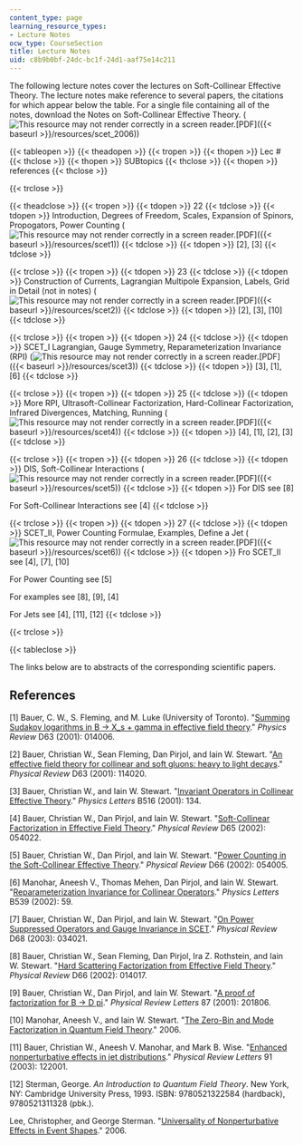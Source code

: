 ```yaml
---
content_type: page
learning_resource_types:
- Lecture Notes
ocw_type: CourseSection
title: Lecture Notes
uid: c8b9b0bf-24dc-bc1f-24d1-aaf75e14c211
---
```


The following lecture notes cover the lectures on Soft-Collinear Effective Theory. The lecture notes make reference to several papers, the citations for which appear below the table. For a single file containing all of the notes, download the Notes on Soft-Collinear Effective Theory. (![This resource may not render correctly in a screen reader.](/images/inacessible.gif)[PDF]({{< baseurl >}}/resources/scet_2006))

{{< tableopen >}}
{{< theadopen >}}
{{< tropen >}}
{{< thopen >}}
Lec #
{{< thclose >}}
{{< thopen >}}
SUBtopics
{{< thclose >}}
{{< thopen >}}
references
{{< thclose >}}

{{< trclose >}}

{{< theadclose >}}
{{< tropen >}}
{{< tdopen >}}
22
{{< tdclose >}}
{{< tdopen >}}
Introduction, Degrees of Freedom, Scales, Expansion of Spinors, Propogators, Power Counting (![This resource may not render correctly in a screen reader.](/images/inacessible.gif)[PDF]({{< baseurl >}}/resources/scet1))
{{< tdclose >}}
{{< tdopen >}}
\[2\], \[3\]
{{< tdclose >}}

{{< trclose >}}
{{< tropen >}}
{{< tdopen >}}
23
{{< tdclose >}}
{{< tdopen >}}
Construction of Currents, Lagrangian Multipole Expansion, Labels, Grid in Detail (not in notes) (![This resource may not render correctly in a screen reader.](/images/inacessible.gif)[PDF]({{< baseurl >}}/resources/scet2))
{{< tdclose >}}
{{< tdopen >}}
\[2\], \[3\], \[10\]
{{< tdclose >}}

{{< trclose >}}
{{< tropen >}}
{{< tdopen >}}
24
{{< tdclose >}}
{{< tdopen >}}
SCET\_I Lagrangian, Gauge Symmetry, Reparameterization Invariance (RPI) (![This resource may not render correctly in a screen reader.](/images/inacessible.gif)[PDF]({{< baseurl >}}/resources/scet3))
{{< tdclose >}}
{{< tdopen >}}
\[3\], \[1\], \[6\]
{{< tdclose >}}

{{< trclose >}}
{{< tropen >}}
{{< tdopen >}}
25
{{< tdclose >}}
{{< tdopen >}}
More RPI, Ultrasoft-Collinear Factorization, Hard-Collinear Factorization, Infrared Divergences, Matching, Running (![This resource may not render correctly in a screen reader.](/images/inacessible.gif)[PDF]({{< baseurl >}}/resources/scet4))
{{< tdclose >}}
{{< tdopen >}}
\[4\], \[1\], \[2\], \[3\]
{{< tdclose >}}

{{< trclose >}}
{{< tropen >}}
{{< tdopen >}}
26
{{< tdclose >}}
{{< tdopen >}}
DIS, Soft-Collinear Interactions (![This resource may not render correctly in a screen reader.](/images/inacessible.gif)[PDF]({{< baseurl >}}/resources/scet5))
{{< tdclose >}}
{{< tdopen >}}
For DIS see \[8\]  
  
For Soft-Collinear Interactions see \[4\]
{{< tdclose >}}

{{< trclose >}}
{{< tropen >}}
{{< tdopen >}}
27
{{< tdclose >}}
{{< tdopen >}}
SCET\_II, Power Counting Formulae, Examples, Define a Jet (![This resource may not render correctly in a screen reader.](/images/inacessible.gif)[PDF]({{< baseurl >}}/resources/scet6))
{{< tdclose >}}
{{< tdopen >}}
Fro SCET\_II see \[4\], \[7\], \[10\]  
  
For Power Counting see \[5\]  
  
For examples see \[8\], \[9\], \[4\]  
  
For Jets see \[4\], \[11\], \[12\]
{{< tdclose >}}

{{< trclose >}}

{{< tableclose >}}

The links below are to abstracts of the corresponding scientific papers.

References
----------

\[1\] Bauer, C. W., S. Fleming, and M. Luke (University of Toronto). "[Summing Sudakov logarithms in B -> X\_s + gamma in effective field theory](http://de.arxiv.org/abs/hep-ph/0005275)." _Physics Review_ D63 (2001): 014006.

\[2\] Bauer, Christian W., Sean Fleming, Dan Pirjol, and Iain W. Stewart. "[An effective field theory for collinear and soft gluons: heavy to light decays](http://de.arxiv.org/abs/hep-ph/0011336)." _Physical Review_ D63 (2001): 114020.

\[3\] Bauer, Christian W., and Iain W. Stewart. "[Invariant Operators in Collinear Effective Theory](http://de.arxiv.org/abs/hep-ph/0107001)." _Physics Letters_ B516 (2001): 134.

\[4\] Bauer, Christian W., Dan Pirjol, and Iain W. Stewart. "[Soft-Collinear Factorization in Effective Field Theory](http://de.arxiv.org/abs/hep-ph/0109045)." _Physical Review_ D65 (2002): 054022.

\[5\] Bauer, Christian W., Dan Pirjol, and Iain W. Stewart. "[Power Counting in the Soft-Collinear Effective Theory](http://de.arxiv.org/abs/hep-ph/0205289)." _Physical Review_ D66 (2002): 054005.

\[6\] Manohar, Aneesh V., Thomas Mehen, Dan Pirjol, and Iain W. Stewart. "[Reparameterization Invariance for Collinear Operators](http://de.arxiv.org/abs/hep-ph/0204229)." _Physics Letters_ B539 (2002): 59.

\[7\] Bauer, Christian W., Dan Pirjol, and Iain W. Stewart. "[On Power Suppressed Operators and Gauge Invariance in SCET](http://de.arxiv.org/abs/hep-ph/0303156)." _Physical Review_ D68 (2003): 034021.

\[8\] Bauer, Christian W., Sean Fleming, Dan Pirjol, Ira Z. Rothstein, and Iain W. Stewart. "[Hard Scattering Factorization from Effective Field Theory](http://de.arxiv.org/abs/hep-ph/0202088)." _Physical Review_ D66 (2002): 014017.

\[9\] Bauer, Christian W., Dan Pirjol, and Iain W. Stewart. "[A proof of factorization for B -> D pi](http://de.arxiv.org/abs/hep-ph/0107002)." _Physical Review Letters_ 87 (2001): 201806.

\[10\] Manohar, Aneesh V., and Iain W. Stewart. "[The Zero-Bin and Mode Factorization in Quantum Field Theory](http://de.arxiv.org/abs/hep-ph/0605001)." 2006.

\[11\] Bauer, Christian W., Aneesh V. Manohar, and Mark B. Wise. "[Enhanced nonperturbative effects in jet distributions](http://de.arxiv.org/abs/hep-ph/0212255)." _Physical Review Letters_ 91 (2003): 122001.

\[12\] Sterman, George. _An Introduction to Quantum Field Theory_. New York, NY: Cambridge University Press, 1993. ISBN: 9780521322584 (hardback), 9780521311328 (pbk.).

Lee, Christopher, and George Sterman. "[Universality of Nonperturbative Effects in Event Shapes](http://de.arxiv.org/abs/hep-ph/0603066)." 2006.